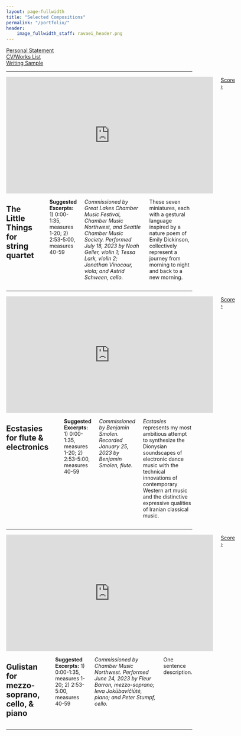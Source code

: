 ```yaml
---
layout: page-fullwidth
title: "Selected Compositions"
permalink: "/portfolio/"
header:
    image_fullwidth_staff: ravaei_header.png
---
```


<div class="row">
  <div class="medium-4 columns">
    <a href="#" class="button radius expand">Personal&nbsp;Statement</a>
  </div>
  <div class="medium-4 columns">
    <a href="#" class="button radius expand">CV/Works&nbsp;List</a>
  </div>
  <div class="medium-4 columns">
    <a href="#" class="button radius expand">Writing&nbsp;Sample</a>
  </div>
</div>
<hr>
<!-- The Little Things -->
<div class="row">
  <div class="medium-4 columns">
    <div class="center flex-video widescreen vimeo">
        <iframe width="560" height="315" src="https://www.youtube.com/embed/Zta7dHCkpRw" frameborder="0" allow="accelerometer; autoplay; encrypted-media; gyroscope; picture-in-picture" allowfullscreen></iframe>
    </div>
    <a href="#" class="button radius small expand">Score ›</a>
  </div>
  <div class="medium-8 columns">
    <h2 class="no-margin">The Little Things <span class="body-teaser">for string quartet</span></h2>
    <br>
    <p><b>Suggested Excerpts:</b> 1) 0:00-1:35, measures 1-20; 2) 2:53-5:00, measures 40-59</p>
    <p><i>Commissioned by Great Lakes Chamber Music Festival, Chamber Music Northwest, and Seattle Chamber Music Society. Performed July 18, 2023 by Noah Geller, violin 1; Tessa Lark, violin 2; Jonathan Vinocour, viola; and Astrid Schween, cello.</i></p>
    <p>These seven miniatures, each with a gestural language inspired by a nature poem of Emily Dickinson, collectively represent a journey from morning to night and back to a new morning.</p>
  </div>
</div>
<hr>
<!-- Ecstasies -->
<div class="row">
  <div class="medium-4 columns">
    <div class="center flex-video widescreen vimeo">
        <iframe width="560" height="315" src="https://www.youtube.com/embed/v38ny2nIjgg" frameborder="0" allow="accelerometer; autoplay; encrypted-media; gyroscope; picture-in-picture" allowfullscreen></iframe>
    </div>
    <a href="#" class="button radius small expand">Score ›</a>
  </div>
  <div class="medium-8 columns">
    <h2 class="no-margin">Ecstasies <span class="body-teaser">for flute &#38; electronics</span></h2>
    <br>
    <p><b>Suggested Excerpts:</b> 1) 0:00-1:35, measures 1-20; 2) 2:53-5:00, measures 40-59</p>
    <p><i>Commissioned by Benjamin Smolen. Recorded January 25, 2023 by Benjamin Smolen, flute.</i></p>
    <p><i>Ecstasies</i> represents my most ambitious attempt to synthesize the Dionysian soundscapes of electronic dance music with the technical innovations of contemporary Western art music and the distinctive expressive qualities of Iranian classical music.</p>
  </div>
</div>
<hr>
<!-- Gulistan -->
<div class="row">
  <div class="medium-4 columns">
    <div class="center flex-video widescreen vimeo">
        <iframe width="560" height="315" src="https://www.youtube.com/embed/WX3i9fkS-F4" frameborder="0" allow="accelerometer; autoplay; encrypted-media; gyroscope; picture-in-picture" allowfullscreen></iframe>
    </div>
    <a href="#" class="button radius small expand">Score ›</a>
  </div>
  <div class="medium-8 columns">
    <h2 class="no-margin">Gulistan <span class="body-teaser">for mezzo-soprano, cello, &#38; piano</span></h2>
    <br>
    <p><b>Suggested Excerpts:</b> 1) 0:00-1:35, measures 1-20; 2) 2:53-5:00, measures 40-59</p>
    <p><i>Commissioned by Chamber Music Northwest. Performed June 24, 2023 by Fleur Barron, mezzo-soprano; Ieva Jokūbavičiūtė, piano; and Peter Stumpf, cello.</i></p>
    <p>One sentence description.</p>
  </div>
</div>
<hr>
